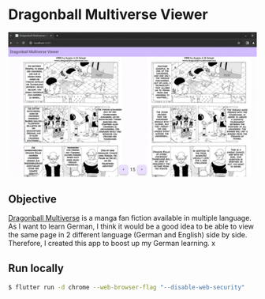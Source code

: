 # Dragonball Multiverse Viewer

![](sample.png)

## Objective

[Dragonball Multiverse](https://www.dragonball-multiverse.com) is a manga fan fiction available in multiple language. As I want to learn German, I think it would be a good idea to be able to view the same page in 2 different language (German and English) side by side. Therefore, I created this app to boost up my German learning.
x
## Run locally

```bash
$ flutter run -d chrome --web-browser-flag "--disable-web-security"
```
